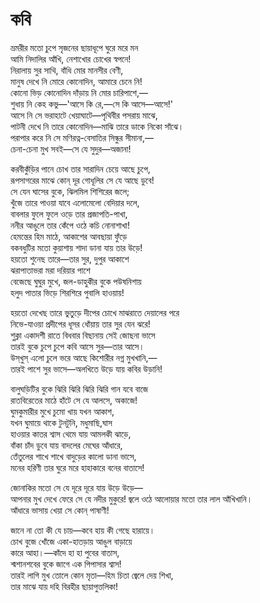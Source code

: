 # কবি

ভ্রমরীর মতো চুপে সৃজনের ছায়াধূপে ঘুরে মরে মন  
আমি নিদালির আঁখি, নেশাখোর চোখের স্বপনে!  
নিরালায় সুর সাথি, বাঁধি মোর মানসীর বেণী,  
মানুষ দেখে নি মোরে কোনোদিন, আমারে চেনে নি!  
কোনো ভিড় কোনোদিন দাঁড়ায় নি মোর চারিপাশে,—  
শুধায় নি কেহ কভু—'আসে কি রে,—সে কি আসে—আসে!'  
আসে নি সে ভরাহাটে খেয়াঘাটে—পৃথিবীর পসরায় মাঝে,  
পাটনী দেখে নি তারে কোনোদিন—মাঝি তারে ডাকে নিকো সাঁঝে।  
পরাপার করে নি সে মণিরত্ন-বেসাতির সিন্ধুর সীমানা,—  
চেনা-চেনা মুখ সবই—সে যে সুদুর—অজানা!

করবীকুঁড়ির পানে চোখ তার সারাদিন চেয়ে আছে চুপে,  
রূপসাগরের মাঝে কোন্‌ দূর গোধূলির সে যে আছে ডুবে!  
সে যেন ঘাসের বুকে, ঝিলমিল শিশিরের জলে;  
খুঁজে তারে পাওয়া যাবে এলোমেলো বেদিয়ার দলে,  
বাবলার ফুলে ফুলে ওড়ে তার প্রজাপতি-পাখা,  
ননীর আঙুলে তার কেঁপে ওঠে কচি নোনাশাখা!  
হেমন্তের হিম মাঠে, আকাশের আবছায়া ফুঁড়ে  
বকবধুটির মতো কুয়াশায় শাদা ডানা যায় তার উড়ে!  
হয়তো শুনেছ তারে—তার সুর, দুপুর আকাশে  
ঝরাপাতাভরা মরা দরিয়ার পাশে  
বেজেছে ঘুঘুর মুখে, জল-ডাহুকীর বুকে পউষনিশায়  
হলুদ পাতার ভিড়ে শিরশিরে পুবালি হাওয়ায়!

হয়তো দেখেছ তারে ভুতুড়ে দীপের চোখে মাঝরাতে দেয়ালের পরে  
নিভে-যাওয়া প্রদীপের ধূসর ধোঁয়ায় তার সুর যেন ঝরে!  
শুক্লা একাদশী রাতে বিধবার বিছানায় সেই জোছনা ভাসে  
তারই বুকে চুপে চুপে কবি আসে সুর—তার আসে।  
উস্‌খুস্‌ এলো চুলে ভরে আছে কিশোরীর নগ্ন মুখখানি,—  
তারই পাশে সুর ভাসে—অলখিতে উড়ে যায় কবির উড়ানি!

বালুঘড়িটির বুকে ঝিরি ঝিরি ঝিরি ঝিরি গান যবে বাজে  
রাতবিরেতের মাঠে হাঁটে সে যে আলসে, অকাজে!  
ঘুমকুমারীর মুখে চুমো খায় যখন আকাশ,  
যখন ঘুমায়ে থাকে টুনটুনি, মধুমাছি,ঘাস  
হাওয়ার কাতর শ্বাস থেমে যায় আমলকী ঝাড়ে,  
বাঁকা চাঁদ ডুবে যায় বাদলের মেঘের আঁধারে,  
তেঁতুলের শাখে শাখে বাদুড়ের কালো ডানা ভাসে,  
মনের হরিণী তার ঘুরে মরে হাহাকারে বনের বাতাসে!

জোনাকির মতো সে যে দূরে দূরে যায় উড়ে উড়ে—  
আপনার মুখ দেখে ফেরে সে যে নদীর মুকুরে! জ্বলে ওঠে আলোয়ার মতো তার লাল আঁখিখানি।  
আঁধারে ভাসায় খেয়া সে কোন্‌ পাষাণী!

জানে না তো কী যে চায়—কবে হায় কী গেছে হারায়ে।  
চোখ বুজে খোঁজে একা-হাতড়ায় আঙুল বাড়ায়ে  
কারে আহা।—কাঁদে হা হা পুবের বাতাস,  
শ্মশানশবের বুকে জাগে এক পিপাসার শ্বাস!  
তারই লাগি মুখ তোলে কোন মৃতা—হিম চিতা জ্বেলে দেয় শিখা,  
তার মাঝে যায় দহি বিরহীর ছায়াপুত্তলিকা!

